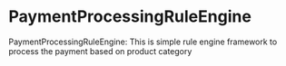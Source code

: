 # PaymentProcessingRuleEngine
PaymentProcessingRuleEngine: This is simple rule engine framework to process the payment based on product category
